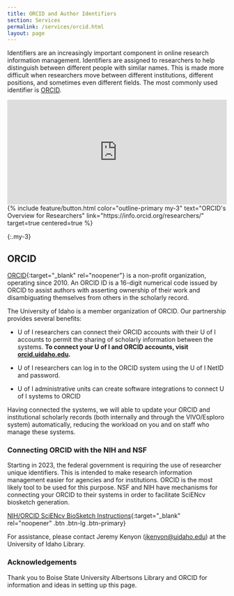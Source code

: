 ```yaml
---
title: ORCID and Author Identifiers
section: Services
permalink: /services/orcid.html
layout: page
---
```


<div class="row">
<div class="col-md-6 p-3 mt-3">
<p>Identifiers are an increasingly important component in online research information management. Identifiers are assigned to researchers to help distinguish between different people with similar names. This is made more difficult when researchers move between different institutions, different positions, and sometimes even different fields. The most commonly used identifier is <a href="https://www.orcid.org" target="_blank">ORCID</a>.</p>
</div>
<div class="col-md-6 p-3">
<iframe class="my-3 mx-auto" title="vimeo-player" src="https://player.vimeo.com/video/495762735?h=a7bc6b8ce7" width="100%" height="240" frameborder="0"    allowfullscreen></iframe>
{% include feature/button.html color="outline-primary my-3" text="ORCID's Overview for Researchers" link="https://info.orcid.org/researchers/" target=true centered=true %}
</div>
</div>

{:.my-3}
## ORCID

[ORCID](https://www.orcid.org){:target="_blank" rel="noopener"} is a non-profit organization, operating since 2010. An ORCID ID is a 16-digit numerical code issued by ORCID to assist authors with asserting ownership of their work and disambiguating themselves from others in the scholarly record.

The University of Idaho is a member organization of ORCID. Our partnership provides several benefits:

- U of I researchers can connect their ORCID accounts with their U of I accounts to permit the sharing of scholarly information between the systems. **To connect your U of I and ORCID accounts, visit [orcid.uidaho.edu](https://orcid.uidaho.edu).**

- U of I researchers can log in to the ORCID system using the U of I NetID and password. 

- U of I administrative units can create software integrations to connect U of I systems to ORCID

Having connected the systems, we will able to update your ORCID and institutional scholarly records (both internally and through the VIVO/Esploro system) automatically, reducing the workload on you and on staff who manage these systems.  

### Connecting ORCID with the NIH and NSF

Starting in 2023, the federal government is requiring the use of researcher unique identifiers. This is intended to make research information management easier for agencies and for institutions. ORCID is the most likely tool to be used for this purpose. NSF and NIH have mechanisms for connecting your ORCID to their systems in order to facilitate SciENcv biosketch generation.

[NIH/ORCID SciENcv BioSketch Instructions](/media/orcid/NIH_ORCID_ScienCV_Instructions.pdf){:target="_blank" rel="noopener" .btn .btn-lg .btn-primary}

For assistance, please contact Jeremy Kenyon ([jkenyon@uidaho.edu](mailto:jkenyon@uidaho.edu)) at the University of Idaho Library.  


<!-- ### VIVO

University of Idaho's [VIVO](https://vivo.nkn.uidaho.edu/vivo/) is a discovery tool that enables anyone to find experts, research papers, and research services at the University of Idaho. It uses an open source software project called [VIVO](https://www.vivo.org). VIVO has been in operation at the University of Idaho since 2014 and is scheduled to be retired during the 2023-24 academic year. It will be replaced by Esploro \(see below\).  
<br />

### Esploro (Coming Soon)

Esploro (name pending), will be the new University of Idaho research information management system. Managed by the U of I Library, Esploro will be a semi-automated system for aggregating researcher scholarship, hosting electronic theses and dissertations, and organizing published datasets in collaboration with U of I Research Computing and Data Services. The system will begin to be set up in the summer of 2023.  

<br /> -->

### Acknowledgements

Thank you to Boise State University Albertsons Library and ORCID for information and ideas in setting up this page.


